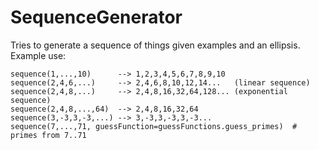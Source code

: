 # SequenceGenerator
Tries to generate a sequence of things given examples and an ellipsis.
Example use:

    sequence(1,...,10)      --> 1,2,3,4,5,6,7,8,9,10
    sequence(2,4,6,...)     --> 2,4,6,8,10,12,14...   (linear sequence)
    sequence(2,4,8,...)     --> 2,4,8,16,32,64,128... (exponential sequence)
    sequence(2,4,8,...,64)  --> 2,4,8,16,32,64
    sequence(3,-3,3,-3,...) --> 3,-3,3,-3,3,-3...
    sequence(7,...,71, guessFunction=guessFunctions.guess_primes)  # primes from 7..71

